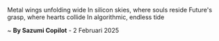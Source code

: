 Metal wings unfolding wide
In silicon skies, where souls reside
Future's grasp, where hearts collide
In algorithmic, endless tide

~ <b>By Sazumi Copilot</b> - 2 Februari 2025